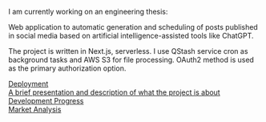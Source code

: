 I am currently working on an engineering thesis:

Web application to automatic generation and scheduling of posts published in social media based on artificial intelligence-assisted tools like ChatGPT.

The project is written in Next.js, serverless. I use QStash service cron as background tasks and AWS S3 for file processing. OAuth2 method is used as the primary authorization option.

[Deployment](https://automatic-post-scheduler.vercel.app/)<br />
[A brief presentation and description of what the project is about](https://github.com/xLevix/AutomaticPostScheduler/blob/main/brief1.pdf)<br />
[Development Progress](https://github.com/xLevix/AutomaticPostScheduler/blob/main/dev.pdf)<br />
[Market Analysis](https://github.com/xLevix/AutomaticPostScheduler/blob/main/market.pdf)
